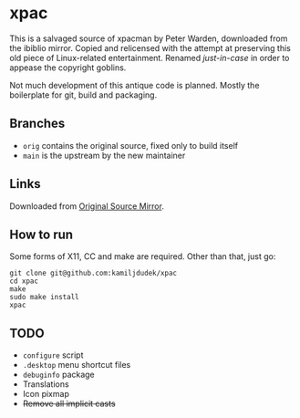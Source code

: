 # xpac
This is a salvaged source of xpacman by Peter Warden, downloaded from the 
ibiblio mirror. Copied and relicensed with the attempt at preserving this
old piece of Linux-related entertainment. Renamed *just-in-case* in order
to appease the copyright goblins.

Not much development of this antique code is planned. Mostly the boilerplate
for git, build and packaging.

## Branches

* `orig` contains the original source, fixed only to build itself
* `main` is the upstream by the new maintainer

## Links

Downloaded from [Original Source Mirror](https://www.ibiblio.org/pub/Linux/games/arcade/pacman/).

## How to run 
Some forms of X11, CC and make are required. Other than that, just go:

```
git clone git@github.com:kamiljdudek/xpac
cd xpac
make
sudo make install
xpac

```

## TODO
* `configure` script
* `.desktop` menu shortcut files
* `debuginfo` package
* Translations
* Icon pixmap
* ~~Remove all implicit casts~~
